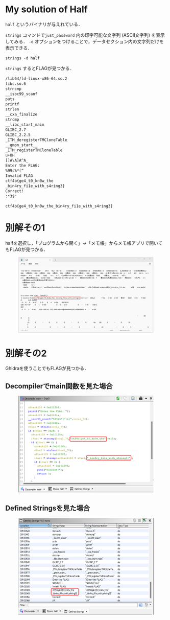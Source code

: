 # My solution of Half

`half` というバイナリが与えれている．

`strings` コマンドで`just_password` 内の印字可能な文字列 (ASCII文字列) を表示してみる．
`-d` オプションをつけることで，データセクション内の文字列だけを表示できる．
```
strings -d half
```
`strings` するとFLAGが見つかる．
```
/lib64/ld-linux-x86-64.so.2
libc.so.6
strncmp
__isoc99_scanf
puts
printf
strlen
__cxa_finalize
strcmp
__libc_start_main
GLIBC_2.7
GLIBC_2.2.5
_ITM_deregisterTMCloneTable
__gmon_start__
_ITM_registerTMCloneTable
u+UH
[]A\A]A^A_
Enter the FLAG:
%99s%*[^
Invalid FLAG
ctf4b{ge4_t0_kn0w_the
_bin4ry_fi1e_with_s4ring3}
Correct!
:*3$"
```

`ctf4b{ge4_t0_kn0w_the_bin4ry_fi1e_with_s4ring3}`

# 別解その1
halfを選択し，「プログラムから開く」→「メモ帳」からメモ帳アプリで開いてもFLAGが見つかる．

<figure><img src="./assets/r2_memo.png" alt=""></figure>

# 別解その2
Ghidraを使うことでもFLAGが見つかる．

## Decompilerでmain関数を見た場合
<figure><img src="./assets/r3_decompile.png" alt=""></figure>

## Defined Stringsを見た場合
<figure><img src="./assets/r3_defined_strings.png" alt=""></figure>
